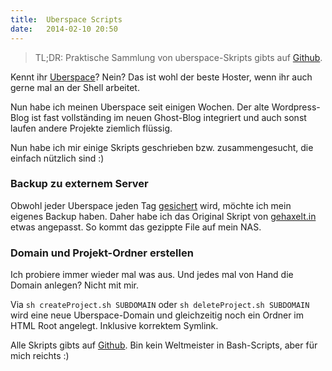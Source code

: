 ```yaml
---
title:  Uberspace Scripts
date:   2014-02-10 20:50
---
```


> TL;DR: Praktische Sammlung von uberspace-Skripts gibts auf [Github](https://github.com/stefanzweifel/uberspaceScripts).

Kennt ihr [Uberspace](http://uberspace.de)? Nein? Das ist wohl der beste Hoster, wenn ihr auch gerne mal an der Shell arbeitet.

Nun habe ich meinen Uberspace seit einigen Wochen. Der alte Wordpress-Blog ist fast vollständing im neuen Ghost-Blog integriert und auch sonst laufen andere Projekte ziemlich flüssig.

Nun habe ich mir einige Skripts geschrieben bzw. zusammengesucht, die einfach nützlich sind :)

### Backup zu externem Server
Obwohl jeder Uberspace jeden Tag [gesichert](https://uberspace.de/dokuwiki/system:backup)  wird, möchte ich mein eigenes Backup haben.
Daher habe ich das Original Skript von [gehaxelt.in](http://www.gehaxelt.in/blog/ueberspace-backupscript/) etwas angepasst.
So kommt das gezippte File auf mein NAS.


### Domain und Projekt-Ordner erstellen

Ich probiere immer wieder mal was aus. Und jedes mal von Hand die Domain anlegen? Nicht mit mir.

Via `sh createProject.sh SUBDOMAIN` oder `sh deleteProject.sh SUBDOMAIN` wird eine neue Uberspace-Domain und gleichzeitig noch ein Ordner im HTML Root angelegt. Inklusive korrektem Symlink.

Alle Skripts gibts auf [Github](https://github.com/stefanzweifel/uberspaceScripts). Bin kein Weltmeister in Bash-Scripts, aber für mich reichts :)
